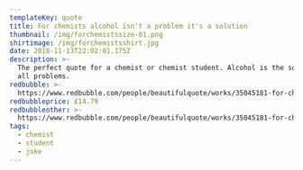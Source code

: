```yaml
---
templateKey: quote
title: For chemists alcohol isn't a problem it's a solution
thumbnail: /img/forchemistssize-01.png
shirtimage: /img/forchemistsshirt.jpg
date: 2018-11-13T22:02:01.175Z
description: >-
  The perfect quote for a chemist or chemist student. Alcohol is the solution to
  all problems.
redbubble: >-
  https://www.redbubble.com/people/beautifulquote/works/35045181-for-chemists-alcohol-is-not-a-problem-its-a-solution?asc=u&p=t-shirt
redbubbleprice: £14.79
redbubbleother: >-
  https://www.redbubble.com/people/beautifulquote/works/35045181-for-chemists-alcohol-is-not-a-problem-its-a-solution?asc=u&modal=%2Fboom%2Fb%2FavailableProducts%2F35045181&p=t-shirt
tags:
  - chemist
  - student
  - joke
---
```


